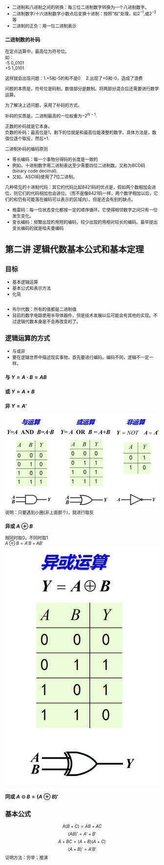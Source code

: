 - 二进制和八进制之间的转换：每三位二进制数字转换为一个八进制数字。  
- 二进制数字/十六进制数字小数点后变换十进制：按照“权”处理，如$2^{-1}$,或$2^{-2}$等  
- 二进制的正负：用一位二进制表示  
### 二进制数的补码  
在定点运算中，最高位为符号位。  
如：  
-5 0_0101  
+5 1_0101  

这样就会出现问题：1.+5和-5的和不是0&emsp;
2.出现了+0和-0，造成了浪费  

问题的本质是，符号位是码制，数值部分是数制。将两部分混合后还需要进行数学运算。  
  
为了解决上述问题，采用了补码的方式。  

补码的实质是，二进制最高的一位权重为$-2^{N-1}$.  

正数的补码就是它本身。  
负数的补码：最高位是1，剩下的位就是和最高位能凑整的数字。具体方法是，数值位逐个取反，然后+1.   

二进制补码的编码原则  

- 等长编码：每一个事物分得码的长度是一致的  
- 例如，十进制数字用二进制表达至少需要四位二进制数。又称为BCD码(binary code decimal).  
- 又如。ASCII码使用了7位二进制。

几种常见的十进制代码：其它的代码比起8421码的优点是，假如两个数相加会进位，则它们的代码相加也会进位。（而不是像8421码一样，两个数字相加以后，它们的和仍有可能落在编码可以表示的区域内）。但是还会有别的缺点。
 
- 格雷码：每一位状态变化都按一定的顺序循环。它使得相邻数字之间只有一位发生变化。
- 变长编码：频繁出现的用短的编码，较少出现的用相对较长的编码。最早提出变长编码的就是哈夫曼编码


# 第二讲 逻辑代数基本公式和基本定理 
## 目标  
- 基本逻辑运算 
- 基本公式和表示方法 
- 化简
## 
- 布尔代数：所有的值都是二进制值
- 目前的数字电路使用半导体器件，但是技术发展以后可能会有其他的实现。不过逻辑代数本身是不会再改变的了。  
## 逻辑运算的方式  
- 与或非 
- 要在逻辑世界中描述现实事物，首先要进行编码。编码不同，逻辑不一定一样。  
### 与 $Y=A·B=AB$
### 或 $Y=A+B$
### 非 $Y=A'$
![](./res/1001_1.png)
说明：只要遇到小圈(非上面那个)，就进行取反
### 异或 $A \oplus B$
相同时取0，不同时取1  
$A\oplus B=A'B+AB'$
![异或](./res/1001_2.png)
### 同或 $A\odot B=(A\oplus B)'$ 

## 基本公式  
$$A(B+C)=AB+AC$$
$$(AB)'=A'+B'$$
$$A+BC=(A+B)(A+C)$$
$$(A+B)'=A'B'$$
证明方法：穷举；推演